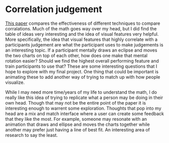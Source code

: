 # Correlation judgement

[This paper](https://visualthinking.psych.northwestern.edu/publications/YangCorrelation2018.pdf) compares the effectiveness of different techniques to compare corralations. Much of the math goes way over my head, but I did find the table of ideas very interesting and the idea of visual features very helpful. More specifically, the idea that visual features that highly correlate with a participants judgement are what the participant uses to make judgements is an interesting topic. If a participant mentally draws an eclipse and moves the two charts on top of each other, how does one make that mental rotation easier? Should we find the highest overall performing feature and train participants to use that? These are some interesting questions that I hope to explore with my final project. One thing that could be important is animating these to add another way of trying to match up with how people visualize. 

While I may need more time/years of my life to understand the math, I do really like this idea of trying to replicate what a person may be doing in their own head. Though that may not be the entire point of the paper it is interesting enough to warrent some exploration. Thoughts that pop into my head are a mix and match interface where a user can create some feedback that they like the most. For example, someone may resonate with an animation that draws and ellipse and moves the charts together while another may prefer just having a line of best fit. An interesting area of research to say the least.
